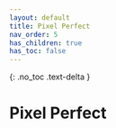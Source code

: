 ```yaml
---
layout: default
title: Pixel Perfect
nav_order: 5
has_children: true
has_toc: false
---
```


{: .no_toc .text-delta }

# Pixel Perfect